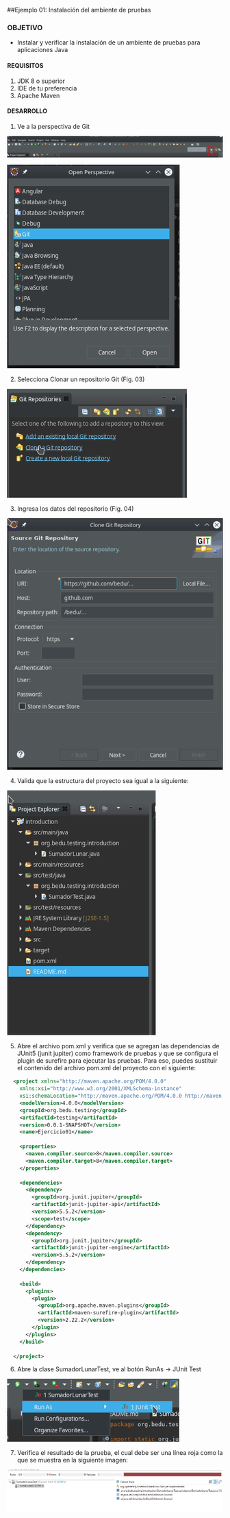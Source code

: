 ##Ejemplo 01: Instalación del ambiente de pruebas

### OBJETIVO

- Instalar y verificar la instalación de un ambiente de pruebas para aplicaciones Java

#### REQUISITOS

1. JDK 8 o superior
2. IDE de tu preferencia
3. Apache Maven

#### DESARROLLO

1. Ve a la perspectiva de Git

![imagen](img/figura_01.png)

![imagen](img/figura_02.png)


2. Selecciona Clonar un repositorio Git (Fig. 03)

![imagen](img/figura_03.png)


3. Ingresa los datos del repositorio (Fig. 04)

![imagen](img/figura_04.png)


4. Valida que la estructura del proyecto sea igual a la siguiente: 

![imagen](img/figura_05.png)


5. Abre el archivo pom.xml y verifica que se agregan las dependencias de JUnit5 (junit jupiter) como framework de pruebas y que se configura el plugin de surefire para ejecutar las pruebas. Para eso, puedes sustituir el contenido del archivo pom.xml del proyecto con el siguiente:

```xml
  <project xmlns="http://maven.apache.org/POM/4.0.0"
    xmlns:xsi="http://www.w3.org/2001/XMLSchema-instance"
    xsi:schemaLocation="http://maven.apache.org/POM/4.0.0 http://maven.apache.org/xsd/maven-4.0.0.xsd">
    <modelVersion>4.0.0</modelVersion>
    <groupId>org.bedu.testing</groupId>
    <artifactId>testing</artifactId>
    <version>0.0.1-SNAPSHOT</version>
    <name>Ejercicio01</name>

    <properties>
      <maven.compiler.source>8</maven.compiler.source>
      <maven.compiler.target>8</maven.compiler.target>
    </properties>

    <dependencies>
      <dependency>
        <groupId>org.junit.jupiter</groupId>
        <artifactId>junit-jupiter-api</artifactId>
        <version>5.5.2</version>
        <scope>test</scope>
      </dependency>
      <dependency>
        <groupId>org.junit.jupiter</groupId>
        <artifactId>junit-jupiter-engine</artifactId>
        <version>5.5.2</version>
      </dependency>
    </dependencies>

    <build>
      <plugins>
        <plugin>
          <groupId>org.apache.maven.plugins</groupId>
          <artifactId>maven-surefire-plugin</artifactId>
          <version>2.22.2</version>
        </plugin>
      </plugins>
    </build>

  </project>
```

6. Abre la clase SumadorLunarTest, ve al botón RunAs -> JUnit Test

![imagen](img/figura_07.png)


7. Verifica el resultado de la prueba, el cual debe ser una línea roja como la que se muestra en la siguiente imagen:

![imagen](img/figura_08.png)

